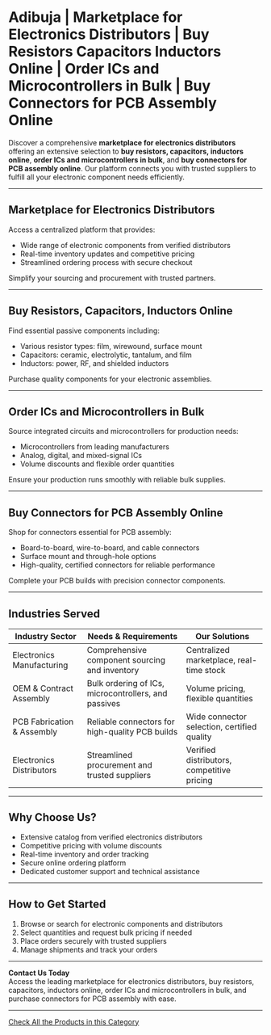 # Adibuja | Marketplace for Electronics Distributors | Buy Resistors Capacitors Inductors Online | Order ICs and Microcontrollers in Bulk | Buy Connectors for PCB Assembly Online

Discover a comprehensive **marketplace for electronics distributors** offering an extensive selection to **buy resistors, capacitors, inductors online**, **order ICs and microcontrollers in bulk**, and **buy connectors for PCB assembly online**. Our platform connects you with trusted suppliers to fulfill all your electronic component needs efficiently.

---

## Marketplace for Electronics Distributors

Access a centralized platform that provides:

- Wide range of electronic components from verified distributors  
- Real-time inventory updates and competitive pricing  
- Streamlined ordering process with secure checkout  

Simplify your sourcing and procurement with trusted partners.

---

## Buy Resistors, Capacitors, Inductors Online

Find essential passive components including:

- Various resistor types: film, wirewound, surface mount  
- Capacitors: ceramic, electrolytic, tantalum, and film  
- Inductors: power, RF, and shielded inductors  

Purchase quality components for your electronic assemblies.

---

## Order ICs and Microcontrollers in Bulk

Source integrated circuits and microcontrollers for production needs:

- Microcontrollers from leading manufacturers  
- Analog, digital, and mixed-signal ICs  
- Volume discounts and flexible order quantities  

Ensure your production runs smoothly with reliable bulk supplies.

---

## Buy Connectors for PCB Assembly Online

Shop for connectors essential for PCB assembly:

- Board-to-board, wire-to-board, and cable connectors  
- Surface mount and through-hole options  
- High-quality, certified connectors for reliable performance  

Complete your PCB builds with precision connector components.

---

## Industries Served

| Industry Sector          | Needs & Requirements                              | Our Solutions                                      |
|--------------------------|--------------------------------------------------|----------------------------------------------------|
| Electronics Manufacturing| Comprehensive component sourcing and inventory    | Centralized marketplace, real-time stock            |
| OEM & Contract Assembly  | Bulk ordering of ICs, microcontrollers, and passives | Volume pricing, flexible quantities                  |
| PCB Fabrication & Assembly| Reliable connectors for high-quality PCB builds   | Wide connector selection, certified quality          |
| Electronics Distributors | Streamlined procurement and trusted suppliers     | Verified distributors, competitive pricing          |

---

## Why Choose Us?

- Extensive catalog from verified electronics distributors  
- Competitive pricing with volume discounts  
- Real-time inventory and order tracking  
- Secure online ordering platform  
- Dedicated customer support and technical assistance  

---

## How to Get Started

1. Browse or search for electronic components and distributors  
2. Select quantities and request bulk pricing if needed  
3. Place orders securely with trusted suppliers  
4. Manage shipments and track your orders  

---

**Contact Us Today**  
Access the leading marketplace for electronics distributors, buy resistors, capacitors, inductors online, order ICs and microcontrollers in bulk, and purchase connectors for PCB assembly with ease.

---
[Check All the Products in this Category](https://www.adibuja.com/categories/electronics)

